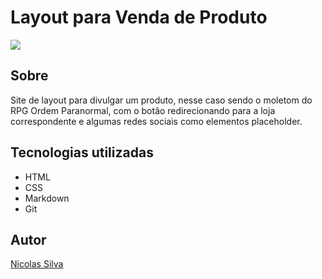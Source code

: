 # Layout para Venda de Produto

![](./imagens/screenshot.png)

## Sobre

Site de layout para divulgar um produto, nesse caso sendo o moletom do RPG Ordem Paranormal, com o botão redirecionando para a loja correspondente e algumas redes sociais como elementos placeholder.

## Tecnologias utilizadas

- HTML
- CSS
- Markdown
- Git

## Autor

[Nicolas Silva](https://www.linkedin.com/in/nicolas-silva-b53b16327/)